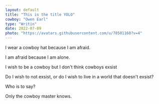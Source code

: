 ```yaml
---
layout: default
title: "This is the title YOLO"
cowboy: "Owen Earl"
type: "Writin"
date: 2022-07-09
photo: "https://avatars.githubusercontent.com/u/78501160?v=4"
---
```


I wear a cowboy hat because I am afraid.

I am afraid because I am alone.

I wish to be a cowboy but I don't think cowboys exsist

Do I wish to not exsist, or do I wish to live in a world that doesn't exsist?

Who is to say?

Only the cowboy master knows.
